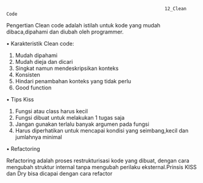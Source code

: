                                                               12_Clean Code
Pengertian
Clean code adalah istilah untuk kode yang mudah dibaca,dipahami dan diubah oleh programmer.

•	Karakteristik Clean code:

1.	Mudah dipahami
2.	Mudah dieja dan dicari
3.	Singkat namun mendeskripsikan konteks
4.	Konsisten
5.	Hindari penambahan konteks yang tidak perlu
6.	Good function

•	Tips Kiss

1.	Fungsi atau class harus kecil
2.	Fungsi dibuat untuk melakukan 1 tugas saja
3.	Jangan gunakan terlalu banyak argumen pada fungsi
4.	Harus diperhatikan untuk mencapai kondisi yang seimbang,kecil dan jumlahnya minimal

•	Refactoring

Refactoring adalah proses restrukturisasi kode yang dibuat, dengan cara mengubah struktur internal tanpa mengubah perilaku eksternal.Prinsis KISS dan Dry bisa dicapai dengan cara refactor
